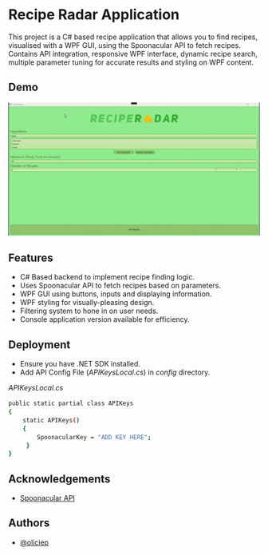 # Recipe Radar Application

This project is a C# based recipe application that allows you to find recipes, visualised with a WPF GUI, using the Spoonacular API to fetch recipes. Contains API integration, responsive WPF interface, dynamic recipe search, multiple parameter tuning for accurate results and styling on WPF content.
## Demo


![](https://github.com/oliciep/Recipe_Radar/blob/main/demo.gif) 


## Features

- C# Based backend to implement recipe finding logic.
- Uses Spoonacular API to fetch recipes based on parameters.
- WPF GUI using buttons, inputs and displaying information.
- WPF styling for visually-pleasing design.
- Filtering system to hone in on user needs.
- Console application version available for efficiency.






## Deployment

- Ensure you have .NET SDK installed.
- Add API Config File (_APIKeysLocal.cs_) in *config* directory.

_APIKeysLocal.cs_

```bash
public static partial class APIKeys
{
    static APIKeys()
    {
        SpoonacularKey = "ADD KEY HERE";
     }
}
```


## Acknowledgements

 - [Spoonacular API](https://spoonacular.com/food-api)


## Authors

- [@oliciep](https://www.github.com/oliciep)

